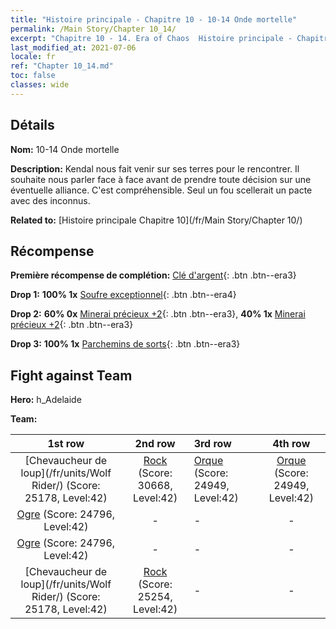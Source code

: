 ```yaml
---
title: "Histoire principale - Chapitre 10 - 10-14 Onde mortelle"
permalink: /Main Story/Chapter 10_14/
excerpt: "Chapitre 10 - 14. Era of Chaos  Histoire principale - Chapitre 10_14. 10-14 Onde mortelle"
last_modified_at: 2021-07-06
locale: fr
ref: "Chapter 10_14.md"
toc: false
classes: wide
---
```


## Détails

 **Nom:** 10-14 Onde mortelle

 **Description:** Kendal nous fait venir sur ses terres pour le rencontrer. Il souhaite nous parler face à face avant de prendre toute décision sur une éventuelle alliance. C'est compréhensible. Seul un fou scellerait un pacte avec des inconnus.

 **Related to:** [Histoire principale Chapitre 10](/fr/Main Story/Chapter 10/)

## Récompense

 **Première récompense de complétion:** [Clé d'argent](/ItemsFR/con_693/){: .btn .btn--era3}

 **Drop 1:** **100% 1x** [Soufre exceptionnel](/ItemsFR/mat_36/){: .btn .btn--era4}

 **Drop 2:** **60% 0x** [Minerai précieux +2](/ItemsFR/mat_26/){: .btn .btn--era3}, **40% 1x** [Minerai précieux +2](/ItemsFR/mat_26/){: .btn .btn--era3}

 **Drop 3:** **100% 1x** [Parchemins de sorts](/ItemsFR/con_694/){: .btn .btn--era3}


## Fight against Team
 **Hero:** h_Adelaide

 **Team:**


  | 1st row | 2nd row | 3rd row | 4th row |
  |:----:|:----:|:----|:----:|
  | [Chevaucheur de loup](/fr/units/Wolf Rider/) (Score: 25178, Level:42)  | [Rock](/fr/units/Roc/) (Score: 30668, Level:42)  | [Orque](/fr/units/Orc/) (Score: 24949, Level:42)  | [Orque](/fr/units/Orc/) (Score: 24949, Level:42)  |
  | [Ogre](/fr/units/Ogre/) (Score: 24796, Level:42)  | - | - | - |
  | [Ogre](/fr/units/Ogre/) (Score: 24796, Level:42)  | - | - | - |
  | [Chevaucheur de loup](/fr/units/Wolf Rider/) (Score: 25178, Level:42)  | [Rock](/fr/units/Roc/) (Score: 25254, Level:42)  | - | - |


